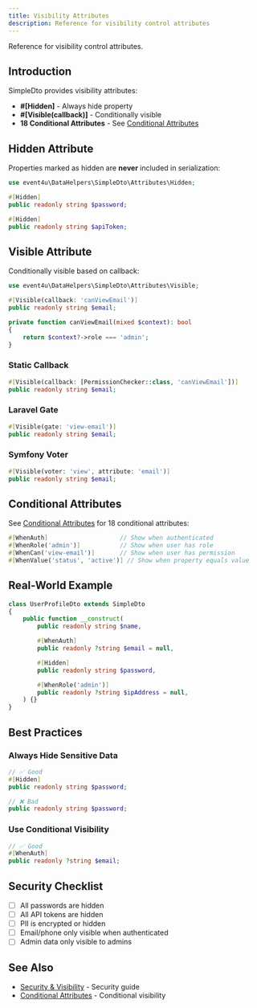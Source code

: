 ```yaml
---
title: Visibility Attributes
description: Reference for visibility control attributes
---
```


Reference for visibility control attributes.

## Introduction

SimpleDto provides visibility attributes:

- **#[Hidden]** - Always hide property
- **#[Visible(callback)]** - Conditionally visible
- **18 Conditional Attributes** - See [Conditional Attributes](/data-helpers/attributes/conditional/)

## Hidden Attribute

Properties marked as hidden are **never** included in serialization:

<!-- skip-test: property declaration only -->
```php
use event4u\DataHelpers\SimpleDto\Attributes\Hidden;

#[Hidden]
public readonly string $password;

#[Hidden]
public readonly string $apiToken;
```

## Visible Attribute

Conditionally visible based on callback:

<!-- skip-test: property declaration only -->
```php
use event4u\DataHelpers\SimpleDto\Attributes\Visible;

#[Visible(callback: 'canViewEmail')]
public readonly string $email;

private function canViewEmail(mixed $context): bool
{
    return $context?->role === 'admin';
}
```

### Static Callback

<!-- skip-test: property declaration only -->
```php
#[Visible(callback: [PermissionChecker::class, 'canViewEmail'])]
public readonly string $email;
```

### Laravel Gate

<!-- skip-test: property declaration only -->
```php
#[Visible(gate: 'view-email')]
public readonly string $email;
```

### Symfony Voter

<!-- skip-test: property declaration only -->
```php
#[Visible(voter: 'view', attribute: 'email')]
public readonly string $email;
```

## Conditional Attributes

See [Conditional Attributes](/data-helpers/attributes/conditional/) for 18 conditional attributes:

<!-- skip-test: property declarations only -->
```php
#[WhenAuth]                    // Show when authenticated
#[WhenRole('admin')]           // Show when user has role
#[WhenCan('view-email')]       // Show when user has permission
#[WhenValue('status', 'active')] // Show when property equals value
```

## Real-World Example

```php
class UserProfileDto extends SimpleDto
{
    public function __construct(
        public readonly string $name,

        #[WhenAuth]
        public readonly ?string $email = null,

        #[Hidden]
        public readonly string $password,

        #[WhenRole('admin')]
        public readonly ?string $ipAddress = null,
    ) {}
}
```

## Best Practices

### Always Hide Sensitive Data

```php
// ✅ Good
#[Hidden]
public readonly string $password;

// ❌ Bad
public readonly string $password;
```

### Use Conditional Visibility

```php
// ✅ Good
#[WhenAuth]
public readonly ?string $email;
```

## Security Checklist

- [ ] All passwords are hidden
- [ ] All API tokens are hidden
- [ ] PII is encrypted or hidden
- [ ] Email/phone only visible when authenticated
- [ ] Admin data only visible to admins

## See Also

- [Security & Visibility](/data-helpers/simple-dto/security-visibility/) - Security guide
- [Conditional Attributes](/data-helpers/attributes/conditional/) - Conditional visibility
